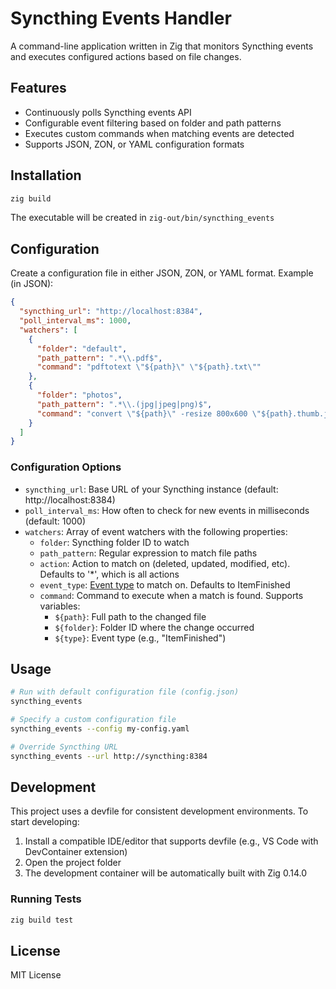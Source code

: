 # Syncthing Events Handler

A command-line application written in Zig that monitors Syncthing events and executes configured actions based on file changes.

## Features

- Continuously polls Syncthing events API
- Configurable event filtering based on folder and path patterns
- Executes custom commands when matching events are detected
- Supports JSON, ZON, or YAML configuration formats

## Installation

```bash
zig build
```

The executable will be created in `zig-out/bin/syncthing_events`

## Configuration

Create a configuration file in either JSON, ZON, or YAML format. Example (in JSON):

```json
{
  "syncthing_url": "http://localhost:8384",
  "poll_interval_ms": 1000,
  "watchers": [
    {
      "folder": "default",
      "path_pattern": ".*\\.pdf$",
      "command": "pdftotext \"${path}\" \"${path}.txt\""
    },
    {
      "folder": "photos",
      "path_pattern": ".*\\.(jpg|jpeg|png)$",
      "command": "convert \"${path}\" -resize 800x600 \"${path}.thumb.jpg\""
    }
  ]
}
```

### Configuration Options

- `syncthing_url`: Base URL of your Syncthing instance (default: http://localhost:8384)
- `poll_interval_ms`: How often to check for new events in milliseconds (default: 1000)
- `watchers`: Array of event watchers with the following properties:
  - `folder`: Syncthing folder ID to watch
  - `path_pattern`: Regular expression to match file paths
  - `action`: Action to match on (deleted, updated, modified, etc). Defaults to '*', which is all actions
  - `event_type`: [Event type](https://docs.syncthing.net/dev/events.html#event-types) to match on. Defaults to ItemFinished
  - `command`: Command to execute when a match is found. Supports variables:
    - `${path}`: Full path to the changed file
    - `${folder}`: Folder ID where the change occurred
    - `${type}`: Event type (e.g., "ItemFinished")

## Usage

```bash
# Run with default configuration file (config.json)
syncthing_events

# Specify a custom configuration file
syncthing_events --config my-config.yaml

# Override Syncthing URL
syncthing_events --url http://syncthing:8384
```

## Development

This project uses a devfile for consistent development environments. To start developing:

1. Install a compatible IDE/editor that supports devfile (e.g., VS Code with DevContainer extension)
2. Open the project folder
3. The development container will be automatically built with Zig 0.14.0

### Running Tests

```bash
zig build test
```

## License

MIT License
